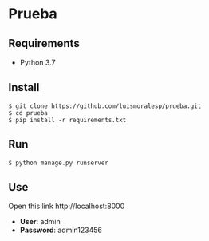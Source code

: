 # Prueba

## Requirements
*  Python 3.7

## Install
```
$ git clone https://github.com/luismoralesp/prueba.git
$ cd prueba
$ pip install -r requirements.txt
```

## Run

```
$ python manage.py runserver
```

## Use
Open this link http://localhost:8000

* **User**: admin
* **Password**: admin123456
